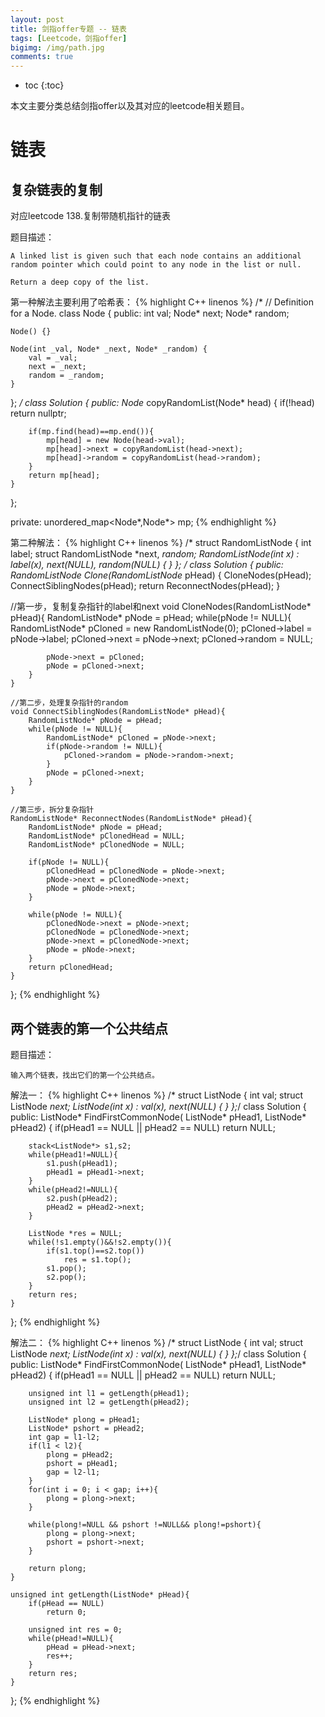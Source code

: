 ```yaml
---
layout: post
title: 剑指offer专题 -- 链表
tags: [Leetcode，剑指offer]
bigimg: /img/path.jpg
comments: true
---
```


* toc
{:toc}

本文主要分类总结剑指offer以及其对应的leetcode相关题目。

# 链表

## 复杂链表的复制

对应leetcode 138.复制带随机指针的链表

题目描述：

```
A linked list is given such that each node contains an additional random pointer which could point to any node in the list or null.

Return a deep copy of the list.
```
第一种解法主要利用了哈希表：
{% highlight C++ linenos %}
/*
// Definition for a Node.
class Node {
public:
    int val;
    Node* next;
    Node* random;

    Node() {}

    Node(int _val, Node* _next, Node* _random) {
        val = _val;
        next = _next;
        random = _random;
    }
};
*/
class Solution {
public:
    Node* copyRandomList(Node* head) {
        if(!head)
            return nullptr;
        
        if(mp.find(head)==mp.end()){
            mp[head] = new Node(head->val);
            mp[head]->next = copyRandomList(head->next);
            mp[head]->random = copyRandomList(head->random);
        }
        return mp[head];
    }
};

private:
    unordered_map<Node*,Node*> mp;
{% endhighlight %}

第二种解法：
{% highlight C++ linenos %}
/*
struct RandomListNode {
    int label;
    struct RandomListNode *next, *random;
    RandomListNode(int x) :
            label(x), next(NULL), random(NULL) {
    }
};
*/
class Solution {
public:
    RandomListNode* Clone(RandomListNode* pHead)
    {
        CloneNodes(pHead);
        ConnectSiblingNodes(pHead);
        return ReconnectNodes(pHead);
    }
    
//第一步，复制复杂指针的label和next
    void CloneNodes(RandomListNode* pHead){
        RandomListNode* pNode = pHead;
        while(pNode != NULL){
            RandomListNode* pCloned = new RandomListNode(0);
            pCloned->label = pNode->label;
            pCloned->next = pNode->next;
            pCloned->random = NULL;
            
            pNode->next = pCloned;
            pNode = pCloned->next;
        }
    }
    
    //第二步，处理复杂指针的random
    void ConnectSiblingNodes(RandomListNode* pHead){
        RandomListNode* pNode = pHead;
        while(pNode != NULL){
            RandomListNode* pCloned = pNode->next;
            if(pNode->random != NULL){
                pCloned->random = pNode->random->next;
            }
            pNode = pCloned->next;
        }
    }
    
    //第三步，拆分复杂指针
    RandomListNode* ReconnectNodes(RandomListNode* pHead){
        RandomListNode* pNode = pHead;
        RandomListNode* pClonedHead = NULL;
        RandomListNode* pClonedNode = NULL;
        
        if(pNode != NULL){
            pClonedHead = pClonedNode = pNode->next;
            pNode->next = pClonedNode->next;
            pNode = pNode->next;
        }
        
        while(pNode != NULL){
            pClonedNode->next = pNode->next;
            pClonedNode = pClonedNode->next;
            pNode->next = pClonedNode->next;
            pNode = pNode->next;
        }
        return pClonedHead;
    }
    
};
{% endhighlight %}


## 两个链表的第一个公共结点

题目描述：
```
输入两个链表，找出它们的第一个公共结点。
```

解法一：
{% highlight C++ linenos %}
/*
struct ListNode {
	int val;
	struct ListNode *next;
	ListNode(int x) :
			val(x), next(NULL) {
	}
};*/
class Solution {
public:
    ListNode* FindFirstCommonNode( ListNode* pHead1, ListNode* pHead2) {
        if(pHead1 == NULL || pHead2 == NULL)
            return NULL;
        
        stack<ListNode*> s1,s2;
        while(pHead1!=NULL){
            s1.push(pHead1);
            pHead1 = pHead1->next;
        }
        while(pHead2!=NULL){
            s2.push(pHead2);
            pHead2 = pHead2->next;
        }
        
        ListNode *res = NULL;
        while(!s1.empty()&&!s2.empty()){
            if(s1.top()==s2.top())
                res = s1.top();
            s1.pop();
            s2.pop();
        }
        return res;
    }
};
{% endhighlight %}

解法二：
{% highlight C++ linenos %}
/*
struct ListNode {
	int val;
	struct ListNode *next;
	ListNode(int x) :
			val(x), next(NULL) {
	}
};*/
class Solution {
public:
    ListNode* FindFirstCommonNode( ListNode* pHead1, ListNode* pHead2) {
        if(pHead1 == NULL || pHead2 == NULL)
            return NULL;
        
        unsigned int l1 = getLength(pHead1);
        unsigned int l2 = getLength(pHead2);
        
        ListNode* plong = pHead1;
        ListNode* pshort = pHead2;
        int gap = l1-l2;
        if(l1 < l2){
            plong = pHead2;
            pshort = pHead1;
            gap = l2-l1;
        }
        for(int i = 0; i < gap; i++){
            plong = plong->next;
        }
        
        while(plong!=NULL && pshort !=NULL&& plong!=pshort){
            plong = plong->next;
            pshort = pshort->next;
        }
        
        return plong;
    }
    
    unsigned int getLength(ListNode* pHead){
        if(pHead == NULL)
            return 0;
        
        unsigned int res = 0;
        while(pHead!=NULL){
            pHead = pHead->next;
            res++;
        }
        return res;
    }
};
{% endhighlight %}